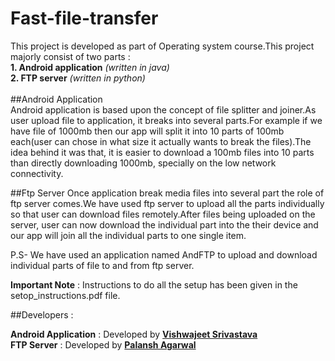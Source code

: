 # Fast-file-transfer
This project is developed as part of Operating system course.This project majorly consist of two parts :<br>
**1. Android application** <i>(written in java)</i><br>
**2. FTP server** <i>(written in python)</i><br><br>
##Android Application<br>
Android application is based upon the concept of file splitter and joiner.As user upload file to application, it breaks into several parts.For example if we have file of 1000mb then our app will split it into 10 parts of 100mb each(user can chose in what size it actually wants to break the files).The idea behind it was that, it is easier to download a 100mb files into
10 parts than directly downloading 1000mb, specially on the low network connectivity.

##Ftp Server
Once application break media files into several part the role of ftp server comes.We have used ftp server to upload all the parts individually so that user can download files remotely.After files being uploaded on the server, user can now download the individual part into the their device and our app will join all the individual parts to one single item.

P.S- We have used an application named AndFTP to upload and download individual parts of file to and from ftp server.

**Important Note** : Instructions to do all the setup has been given in the setop_instructions.pdf file.

##Developers :

**Android Application** : Developed by **[Vishwajeet Srivastava](https://github.com/vjs3) <br>
FTP Server** : Developed by **[Palansh Agarwal](https://github.com/py-geek)**
